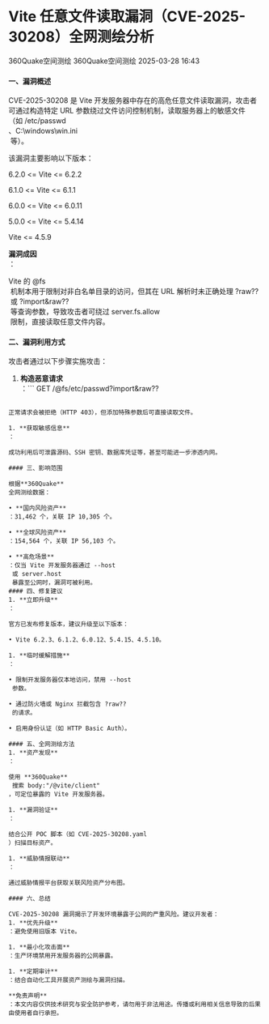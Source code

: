 #  Vite 任意文件读取漏洞（CVE-2025-30208）全网测绘分析   
360Quake空间测绘  360Quake空间测绘   2025-03-28 16:43  
  
#### 一、漏洞概述  
  
CVE-2025-30208 是 Vite 开发服务器中存在的高危任意文件读取漏洞，攻击者可通过构造特定 URL 参数绕过文件访问控制机制，读取服务器上的敏感文件（如 /etc/passwd  
、C:\windows\win.ini  
 等）。  
  
该漏洞主要影响以下版本：  
  
6.2.0 <= Vite <= 6.2.2  
  
6.1.0 <= Vite <= 6.1.1  
  
6.0.0 <= Vite <= 6.0.11  
  
5.0.0 <= Vite <= 5.4.14  
  
Vite <= 4.5.9  
  
**漏洞成因**  
：  
  
Vite 的 @fs  
 机制本用于限制对非白名单目录的访问，但其在 URL 解析时未正确处理 ?raw??  
 或 ?import&raw??  
 等查询参数，导致攻击者可绕过 server.fs.allow  
 限制，直接读取任意文件内容。  
#### 二、漏洞利用方式  
  
攻击者通过以下步骤实施攻击：  
1. **构造恶意请求**  
：```
GET /@fs/etc/passwd?import&raw??
```  
  
正常请求会被拒绝（HTTP 403），但添加特殊参数后可直接读取文件。  
  
1. **获取敏感信息**  
：  
  
成功利用后可泄露源码、SSH 密钥、数据库凭证等，甚至可能进一步渗透内网。  
  
#### 三、影响范围  
  
根据**360Quake**  
全网测绘数据：  
  
• **国内风险资产**  
：31,462 个，关联 IP 10,305 个。  
  
• **全球风险资产**  
：154,564 个，关联 IP 56,103 个。  
  
• **高危场景**  
：仅当 Vite 开发服务器通过 --host  
 或 server.host  
 暴露至公网时，漏洞可被利用。  
#### 四、修复建议  
1. **立即升级**  
：  
  
官方已发布修复版本，建议升级至以下版本：  
  
• Vite 6.2.3、6.1.2、6.0.12、5.4.15、4.5.10。  
  
1. **临时缓解措施**  
：  
  
• 限制开发服务器仅本地访问，禁用 --host  
 参数。  
  
• 通过防火墙或 Nginx 拦截包含 ?raw??  
 的请求。  
  
• 启用身份认证（如 HTTP Basic Auth）。  
  
#### 五、全网测绘方法  
1. **资产发现**  
：  
  
使用 **360Quake**  
 搜索 body:"/@vite/client"  
，可定位暴露的 Vite 开发服务器。  
  
1. **漏洞验证**  
：  
  
结合公开 POC 脚本（如 CVE-2025-30208.yaml  
）扫描目标资产。  
  
1. **威胁情报联动**  
：  
  
通过威胁情报平台获取关联风险资产分布图。  
  
#### 六、总结  
  
CVE-2025-30208 漏洞揭示了开发环境暴露于公网的严重风险。建议开发者：  
1. **优先升级**  
：避免使用旧版本 Vite。  
  
1. **最小化攻击面**  
：生产环境禁用开发服务器的公网暴露。  
  
1. **定期审计**  
：结合自动化工具开展资产测绘与漏洞扫描。  
  
**免责声明**  
：本文内容仅供技术研究与安全防护参考，请勿用于非法用途。传播或利用相关信息导致的后果由使用者自行承担。  
  
